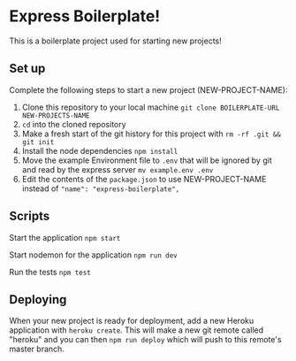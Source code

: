 # Express Boilerplate!

This is a boilerplate project used for starting new projects!

## Set up

Complete the following steps to start a new project (NEW-PROJECT-NAME):

1. Clone this repository to your local machine `git clone BOILERPLATE-URL NEW-PROJECTS-NAME`
2. `cd` into the cloned repository
3. Make a fresh start of the git history for this project with `rm -rf .git && git init`
4. Install the node dependencies `npm install`
5. Move the example Environment file to `.env` that will be ignored by git and read by 
the express server `mv example.env .env`
6. Edit the contents of the `package.json` to use NEW-PROJECT-NAME instead of 
`"name": "express-boilerplate",`

## Scripts

Start the application `npm start`

Start nodemon for the application `npm run dev`

Run the tests `npm test`

## Deploying

When your new project is ready for deployment, 
add a new Heroku application with `heroku create`. 
This will make a new git remote called "heroku" and 
you can then `npm run deploy` which will push to this 
remote's master branch.